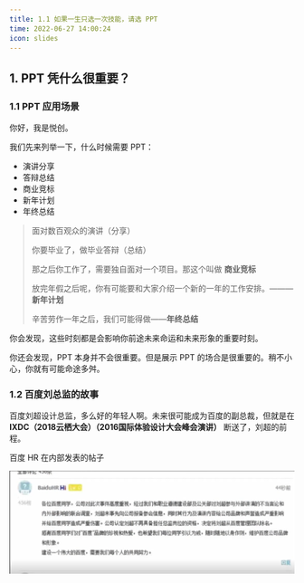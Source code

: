 ```yaml
---
title: 1.1 如果一生只选一次技能，请选 PPT
time: 2022-06-27 14:00:24
icon: slides
---
```


## 1. PPT 凭什么很重要？

### 1.1 PPT 应用场景

你好，我是悦创。

我们先来列举一下，什么时候需要 PPT：

- 演讲分享
- 答辩总结
- 商业竞标
- 新年计划
- 年终总结

> 面对数百观众的演讲（分享）
>
> 你要毕业了，做毕业答辩（总结）
>
> 那之后你工作了，需要独自面对一个项目。那这个叫做 **商业竞标** 
>
> 放完年假之后呢，你有可能要和大家介绍一个新的一年的工作安排。———**新年计划**
>
> 辛苦劳作一年之后，我们可能得做——**年终总结**

你会发现，这些时刻都是会影响你前途未来命运和未来形象的重要时刻。

你还会发现，PPT 本身并不会很重要。但是展示 PPT 的场合是很重要的。稍不小心，你就有可能命途多舛。



### 1.2 百度刘总监的故事

百度刘超设计总监，多么好的年轻人啊。未来很可能成为百度的副总裁，但就是在 **IXDC（2018云栖大会）（2016国际体验设计大会峰会演讲）** 断送了，刘超的前程。

百度 HR 在内部发表的帖子

![1572146108631](./README.assets/1572146108631.png)
